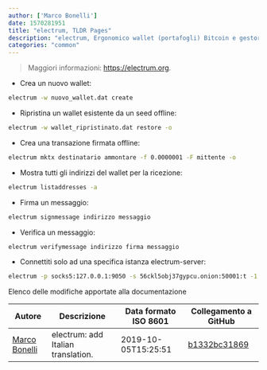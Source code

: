 ```yaml
---
author: ['Marco Bonelli']
date: 1570281951
title: "electrum, TLDR Pages"
description: "electrum, Ergonomico wallet (portafogli) Bitcoin e gestore di chiavi private."
categories: "common"
---
```

> Maggiori informazioni: <https://electrum.org>.

- Crea un nuovo wallet:

```bash
electrum -w nuovo_wallet.dat create
```

- Ripristina un wallet esistente da un seed offline:

```bash
electrum -w wallet_ripristinato.dat restore -o
```

- Crea una transazione firmata offline:

```bash
electrum mktx destinatario ammontare -f 0.0000001 -F mittente -o
```

- Mostra tutti gli indirizzi del wallet per la ricezione:

```bash
electrum listaddresses -a
```

- Firma un messaggio:

```bash
electrum signmessage indirizzo messaggio
```

- Verifica un messaggio:

```bash
electrum verifymessage indirizzo firma messaggio
```

- Connettiti solo ad una specifica istanza electrum-server:

```bash
electrum -p socks5:127.0.0.1:9050 -s 56ckl5obj37gypcu.onion:50001:t -1
```
Elenco delle modifiche apportate alla documentazione


Autore | Descrizione | Data formato ISO 8601 | Collegamento a GitHub
------|-----|-----|-----
[Marco Bonelli](mailto:marco@mebeim.net) | electrum: add Italian translation. | 2019-10-05T15:25:51 | [b1332bc31869](https://github.com/tldr-pages/tldr/commit/b1332bc31869f1b309e54608201f2e4409d12b52)

